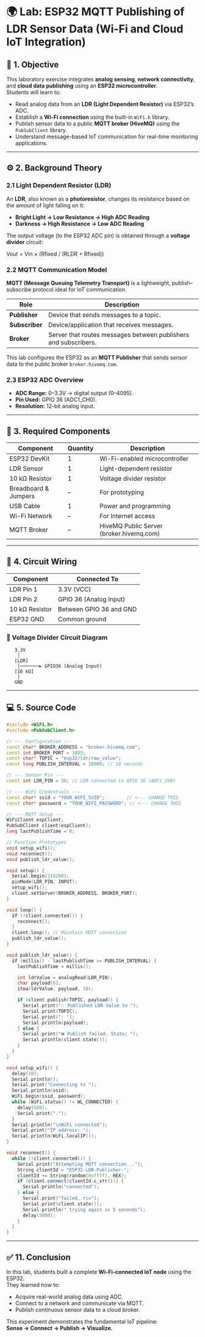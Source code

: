# 🌍 Lab: ESP32 MQTT Publishing of LDR Sensor Data (Wi-Fi and Cloud IoT Integration)

## 🧩 1. Objective

This laboratory exercise integrates **analog sensing**, **network connectivity**, and **cloud data publishing** using an **ESP32 microcontroller**.  
Students will learn to:
- Read analog data from an **LDR (Light Dependent Resistor)** via ESP32’s ADC.
- Establish a **Wi-Fi connection** using the built-in `WiFi.h` library.
- Publish sensor data to a public **MQTT broker (HiveMQ)** using the `PubSubClient` library.
- Understand message-based IoT communication for real-time monitoring applications.

---

## ⚙️ 2. Background Theory

### 2.1 Light Dependent Resistor (LDR)
An **LDR**, also known as a **photoresistor**, changes its resistance based on the amount of light falling on it:
- **Bright Light → Low Resistance → High ADC Reading**
- **Darkness → High Resistance → Low ADC Reading**

The output voltage (to the ESP32 ADC pin) is obtained through a **voltage divider** circuit:

Vout = Vin × (Rfixed / (RLDR + Rfixed))

### 2.2 MQTT Communication Model
**MQTT (Message Queuing Telemetry Transport)** is a lightweight, publish–subscribe protocol ideal for IoT communication.

| Role | Description |
|------|--------------|
| **Publisher** | Device that sends messages to a topic. |
| **Subscriber** | Device/application that receives messages. |
| **Broker** | Server that routes messages between publishers and subscribers. |

This lab configures the ESP32 as an **MQTT Publisher** that sends sensor data to the public broker `broker.hivemq.com`.

### 2.3 ESP32 ADC Overview
- **ADC Range:** 0–3.3V → digital output (0–4095).  
- **Pin Used:** GPIO 36 (ADC1_CH0).  
- **Resolution:** 12-bit analog input.  

---

## 🧰 3. Required Components

| Component | Quantity | Description |
|------------|-----------|-------------|
| ESP32 DevKit | 1 | Wi-Fi-enabled microcontroller |
| LDR Sensor | 1 | Light-dependent resistor |
| 10 kΩ Resistor | 1 | Voltage divider resistor |
| Breadboard & Jumpers | – | For prototyping |
| USB Cable | 1 | Power and programming |
| Wi-Fi Network | – | For Internet access |
| MQTT Broker | – | HiveMQ Public Server (broker.hivemq.com) |

---

## 🔌 4. Circuit Wiring

| Component | Connected To |
|------------|---------------|
| LDR Pin 1 | 3.3V (VCC) |
| LDR Pin 2 | GPIO 36 (Analog Input) |
| 10 kΩ Resistor | Between GPIO 36 and GND |
| ESP32 GND | Common ground |

### 🔧 Voltage Divider Circuit Diagram
```
   3.3V
    │
   [LDR]
    │───────► GPIO36 (Analog Input)
   [10 kΩ]
    │
   GND
```

---

## 💻 5. Source Code

```cpp
#include <WiFi.h>
#include <PubSubClient.h>

// --- Configuration ---
const char* BROKER_ADDRESS = "broker.hivemq.com";
const int BROKER_PORT = 1883;
const char* TOPIC = "esp32/ldr/raw_value";
const long PUBLISH_INTERVAL = 10000; // 10 seconds

// --- Sensor Pin ---
const int LDR_PIN = 36; // LDR connected to GPIO 36 (ADC1_CH0)

// --- WiFi Credentials ---
const char* ssid = "YOUR_WIFI_SSID";        // <--- CHANGE THIS
const char* password = "YOUR_WIFI_PASSWORD"; // <--- CHANGE THIS

// --- MQTT Setup ---
WiFiClient espClient;
PubSubClient client(espClient);
long lastPublishTime = 0;

// Function Prototypes
void setup_wifi();
void reconnect();
void publish_ldr_value();

void setup() {
  Serial.begin(115200);
  pinMode(LDR_PIN, INPUT);
  setup_wifi();
  client.setServer(BROKER_ADDRESS, BROKER_PORT);
}

void loop() {
  if (!client.connected()) {
    reconnect();
  }
  client.loop(); // Maintain MQTT connection
  publish_ldr_value();
}

void publish_ldr_value() {
  if (millis() - lastPublishTime >= PUBLISH_INTERVAL) {
    lastPublishTime = millis();

    int ldrValue = analogRead(LDR_PIN);
    char payload[6];
    itoa(ldrValue, payload, 10);

    if (client.publish(TOPIC, payload)) {
      Serial.print("✅ Published LDR Value to ");
      Serial.print(TOPIC);
      Serial.print(": ");
      Serial.println(payload);
    } else {
      Serial.print("❌ Publish failed. State: ");
      Serial.println(client.state());
    }
  }
}

void setup_wifi() {
  delay(10);
  Serial.println();
  Serial.print("Connecting to ");
  Serial.println(ssid);
  WiFi.begin(ssid, password);
  while (WiFi.status() != WL_CONNECTED) {
    delay(500);
    Serial.print(".");
  }
  Serial.println("\nWiFi connected");
  Serial.print("IP address: ");
  Serial.println(WiFi.localIP());
}

void reconnect() {
  while (!client.connected()) {
    Serial.print("Attempting MQTT connection...");
    String clientId = "ESP32-LDR-Publisher-";
    clientId += String(random(0xffff), HEX);
    if (client.connect(clientId.c_str())) {
      Serial.println("connected");
    } else {
      Serial.print("failed, rc=");
      Serial.print(client.state());
      Serial.println(" trying again in 5 seconds");
      delay(5000);
    }
  }
}
```

---

## ✅ 11. Conclusion

In this lab, students built a complete **Wi-Fi-connected IoT node** using the ESP32.  
They learned how to:
- Acquire real-world analog data using ADC.  
- Connect to a network and communicate via MQTT.  
- Publish continuous sensor data to a cloud broker.  

This experiment demonstrates the fundamental IoT pipeline:  
**Sense → Connect → Publish → Visualize.**
